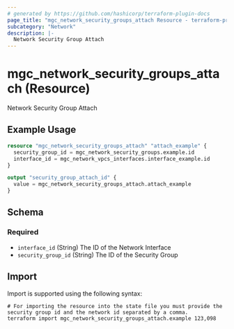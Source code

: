 ```yaml
---
# generated by https://github.com/hashicorp/terraform-plugin-docs
page_title: "mgc_network_security_groups_attach Resource - terraform-provider-mgc"
subcategory: "Network"
description: |-
  Network Security Group Attach
---
```


# mgc_network_security_groups_attach (Resource)

Network Security Group Attach

## Example Usage

```terraform
resource "mgc_network_security_groups_attach" "attach_example" {
  security_group_id = mgc_network_security_groups.example.id
  interface_id = mgc_network_vpcs_interfaces.interface_example.id
}

output "security_group_attach_id" {
  value = mgc_network_security_groups_attach.attach_example
}
```

<!-- schema generated by tfplugindocs -->
## Schema

### Required

- `interface_id` (String) The ID of the Network Interface
- `security_group_id` (String) The ID of the Security Group

## Import

Import is supported using the following syntax:

```shell
# For importing the resource into the state file you must provide the security group id and the network id separated by a comma.
terraform import mgc_network_security_groups_attach.example 123,098
```
